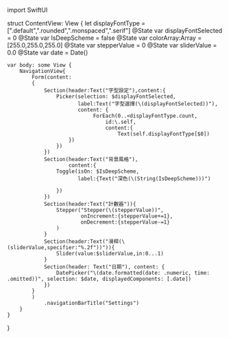 import SwiftUI

struct ContentView: View {
    let displayFontType = [".default",".rounded",".monspaced",".serif"]
    @State var displayFontSelected = 0
    @State var IsDeepScheme = false
    @State var colorArray:Array = [255.0,255.0,255.0]
    @State var stepperValue = 0
    @State var sliderValue = 0.0
    @State var date = Date()
    
    var body: some View {
        NavigationView{
            Form(content:
            {
                Section(header:Text("字型設定"),content:{
                    Picker(selection: $displayFontSelected,
                           label:Text("字型選擇(\(displayFontSelected))"),
                           content: {
                                ForEach(0..<displayFontType.count,
                                    id:\.self,
                                    content:{
                                        Text(self.displayFontType[$0])
                        })
                    })    
                })
                Section(header:Text("背景風格"),
                        content:{
                    Toggle(isOn: $IsDeepScheme,
                           label:{Text("深色(\(String(IsDeepScheme)))")
                        
                    })
                })
                Section(header:Text("計數器")){
                    Stepper("Stepper(\(stepperValue))",
                            onIncrement:{stepperValue+=1},
                            onDecrement:{stepperValue-=1}
                    )
                }
                Section(header:Text("滑桿(\(sliderValue,specifier:"%.2f"))")){
                    Slider(value:$sliderValue,in:0...1)
                }
                Section(header: Text("日期"), content: {
                    DatePicker("\(date.formatted(date: .numeric, time: .omitted))", selection: $date, displayedComponents: [.date])
                })
            }
            )
                .navigationBarTitle("Settings")
        }
    }
}
